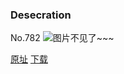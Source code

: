### Desecration
No.782
![图片不见了~~~](https://imgs.xkcd.com/comics/desecration.png)

[原址](https://xkcd.com//782) [下载](https://imgs.xkcd.com/comics/desecration.png)

